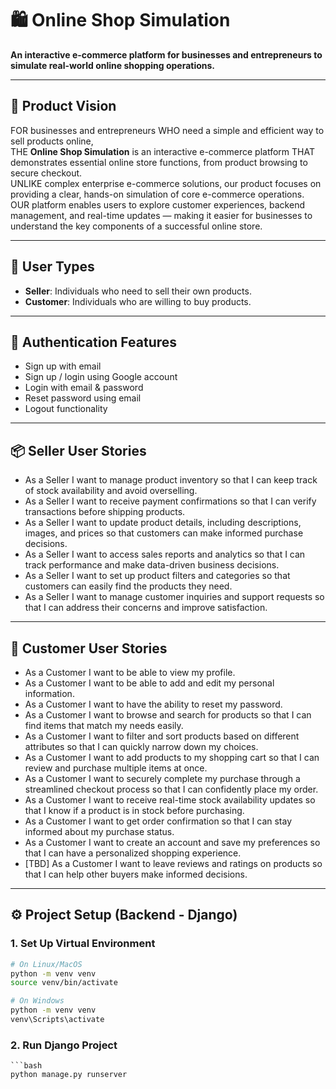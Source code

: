 # 🛍️ Online Shop Simulation

**An interactive e-commerce platform for businesses and entrepreneurs to simulate real-world online shopping operations.**

---

## 🚀 Product Vision

FOR businesses and entrepreneurs WHO need a simple and efficient way to sell products online,  
THE **Online Shop Simulation** is an interactive e-commerce platform THAT demonstrates essential online store functions, from product browsing to secure checkout.  
UNLIKE complex enterprise e-commerce solutions, our product focuses on providing a clear, hands-on simulation of core e-commerce operations.  
OUR platform enables users to explore customer experiences, backend management, and real-time updates — making it easier for businesses to understand the key components of a successful online store.

---

## 👥 User Types

- **Seller**: Individuals who need to sell their own products.  
- **Customer**: Individuals who are willing to buy products.

---

## 🔐 Authentication Features

- Sign up with email  
- Sign up / login using Google account  
- Login with email & password  
- Reset password using email  
- Logout functionality

---

## 📦 Seller User Stories

- As a Seller I want to manage product inventory so that I can keep track of stock availability and avoid overselling.  
- As a Seller I want to receive payment confirmations so that I can verify transactions before shipping products.  
- As a Seller I want to update product details, including descriptions, images, and prices so that customers can make informed purchase decisions.  
- As a Seller I want to access sales reports and analytics so that I can track performance and make data-driven business decisions.  
- As a Seller I want to set up product filters and categories so that customers can easily find the products they need.  
- As a Seller I want to manage customer inquiries and support requests so that I can address their concerns and improve satisfaction.

---

## 🛒 Customer User Stories

- As a Customer I want to be able to view my profile.  
- As a Customer I want to be able to add and edit my personal information.  
- As a Customer I want to have the ability to reset my password.  
- As a Customer I want to browse and search for products so that I can find items that match my needs easily.  
- As a Customer I want to filter and sort products based on different attributes so that I can quickly narrow down my choices.  
- As a Customer I want to add products to my shopping cart so that I can review and purchase multiple items at once.  
- As a Customer I want to securely complete my purchase through a streamlined checkout process so that I can confidently place my order.  
- As a Customer I want to receive real-time stock availability updates so that I know if a product is in stock before purchasing.  
- As a Customer I want to get order confirmation so that I can stay informed about my purchase status.  
- As a Customer I want to create an account and save my preferences so that I can have a personalized shopping experience.  
- [TBD] As a Customer I want to leave reviews and ratings on products so that I can help other buyers make informed decisions.

---

## ⚙️ Project Setup (Backend - Django)

### 1. Set Up Virtual Environment

```bash
# On Linux/MacOS
python -m venv venv
source venv/bin/activate

# On Windows
python -m venv venv
venv\Scripts\activate
```
### 2. Run Django Project
    ```bash
    python manage.py runserver


